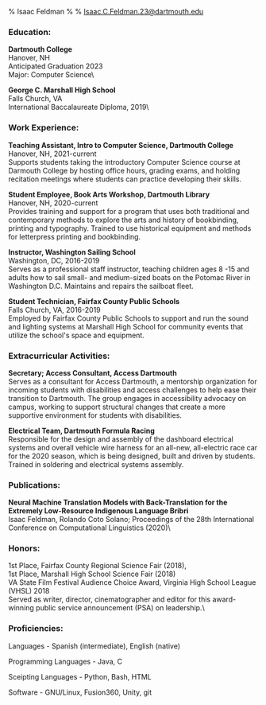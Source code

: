 % Isaac Feldman
%
% [Isaac.C.Feldman.23\@dartmouth.edu](mailto:Isaac.C.Feldman.23@dartmouth.edu)

### Education:

**Dartmouth College**\
Hanover, NH\
Anticipated Graduation 2023\
Major: Computer Science\

**George C. Marshall High School**\
Falls Church, VA\
International Baccalaureate Diploma, 2019\

### Work Experience:

**Teaching Assistant, Intro to Computer Science, Dartmouth College**\
Hanover, NH, 2021-current\
Supports students taking the introductory Computer Science course at
Darmouth College by hosting office hours, grading exams, and holding
recitation meetings where students can practice developing their skills.

**Student Employee, Book Arts Workshop, Dartmouth Library**\
Hanover, NH, 2020-current\
Provides training and support for a program that uses both traditional
and contemporary methods to explore the arts and history of bookbinding,
printing and typography. Trained to use historical equipment and methods
for letterpress printing and bookbinding.

**Instructor, Washington Sailing School**\
Washington, DC, 2016-2019\
Serves as a professional staff instructor, teaching children ages 8 -15
and adults how to sail small- and medium-sized boats on the Potomac
River in Washington D.C. Maintains and repairs the sailboat fleet.

**Student Technician, Fairfax County Public Schools**\
Falls Church, VA, 2016-2019\
Employed by Fairfax County Public Schools to support and run the sound
and lighting systems at Marshall High School for community events that
utilize the school\'s space and equipment.

### Extracurricular Activities:

**Secretary; Access Consultant, Access Dartmouth**\
Serves as a consultant for Access Dartmouth, a mentorship organization
for incoming students with disabilities and access challenges to help
ease their transition to Dartmouth. The group engages in accessibility
advocacy on campus, working to support structural changes that create a
more supportive environment for students with disabilities.

**Electrical Team, Dartmouth Formula Racing**\
Responsible for the design and assembly of the dashboard electrical
systems and overall vehicle wire harness for an all-new, all-electric
race car for the 2020 season, which is being designed, built and driven
by students. Trained in soldering and electrical systems assembly.

### Publications:

**Neural Machine Translation Models with Back-Translation for the
Extremely Low-Resource Indigenous Language Bribri**\
Isaac Feldman, Rolando Coto Solano; Proceedings of the 28th
International Conference on Computational Linguistics (2020)\

### Honors:

1st Place, Fairfax County Regional Science Fair (2018),\
1st Place, Marshall High School Science Fair (2018)\
VA State Film Festival Audience Choice Award, Virginia High School
League (VHSL) 2018\
Served as writer, director, cinematographer and editor for this
award-winning public service announcement (PSA) on leadership.\

### Proficiencies:

Languages - Spanish (intermediate), English (native)

Programming Languages - Java, C

Sceipting Languages - Python, Bash, HTML

Software - GNU/Linux, Fusion360, Unity, git

